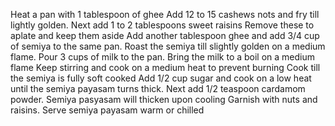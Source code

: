 Heat a pan with 1 tablespoon of ghee
Add 12 to 15 cashews nots and fry till lightly golden.
Next add 1 to 2 tablespoons sweet raisins
Remove these to aplate and keep them aside
Add another tablespoon ghee and add 3/4 cup of semiya to the same pan.
Roast the semiya till slightly golden on a medium flame.
Pour 3 cups of milk to the pan.
Bring the milk to a boil on a medium flame
Keep stirring and cook on a medium heat to prevent burning
Cook till the semiya is fully soft cooked
Add 1/2 cup sugar and cook on a low heat until the semiya payasam turns thick.
Next add 1/2 teaspoon cardamom powder.
Semiya pasyasam will thicken upon cooling
Garnish with nuts and raisins. Serve semiya payasam warm or chilled
